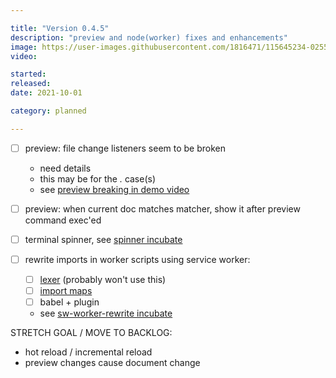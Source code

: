 ```yaml
---

title: "Version 0.4.5"
description: "preview and node(worker) fixes and enhancements"
image: https://user-images.githubusercontent.com/1816471/115645234-02556880-a2ee-11eb-9e7d-e5c434632cf2.png
video:

started:
released:
date: 2021-10-01

category: planned

---
```


- [ ] preview: file change listeners seem to be broken
	- need details
	- this may be for the *.* case(s)
	- see [preview breaking in demo video](https://youtu.be/7T-L-MBFoE4?t=512)
- [ ] preview: when current doc matches matcher, show it after preview command exec'ed

- [ ] terminal spinner, see [spinner incubate](https://github.com/crosshj/fiug-incubator/tree/main/1ncubate/terminal-spinner)
- [ ] rewrite imports in worker scripts using service worker:
	- [ ] [lexer](https://github.com/guybedford/es-module-lexer) (probably won't use this)
	- [ ] [import maps](https://github.com/WICG/import-maps)
	- [ ] babel + plugin
	- see [sw-worker-rewrite incubate](https://github.com/crosshj/fiug-incubator/tree/main/1ncubate/sw-worker-rewrite)

STRETCH GOAL / MOVE TO BACKLOG:

- hot reload / incremental reload
- preview changes cause document change
